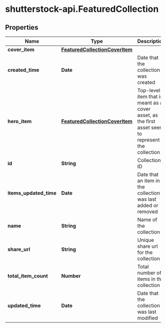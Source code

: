 # shutterstock-api.FeaturedCollection

## Properties
Name | Type | Description | Notes
------------ | ------------- | ------------- | -------------
**cover_item** | [**FeaturedCollectionCoverItem**](FeaturedCollectionCoverItem.md) |  | [optional] 
**created_time** | **Date** | Date that the collection was created | [optional] 
**hero_item** | [**FeaturedCollectionCoverItem**](FeaturedCollectionCoverItem.md) | Top-level item that is meant as a cover asset, as the first asset seen to represent the collection | [optional] 
**id** | **String** | Collection ID | 
**items_updated_time** | **Date** | Date that an item in the collection was last added or removed | [optional] 
**name** | **String** | Name of the collection | 
**share_url** | **String** | Unique share url for the collection | [optional] 
**total_item_count** | **Number** | Total number of items in the collection | 
**updated_time** | **Date** | Date that the collection was last modified | [optional] 


